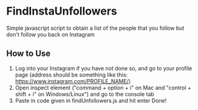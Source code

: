 # FindInstaUnfollowers
Simple javascript script to obtain a list of the people that you follow but don't follow you back on Instagram

## How to Use
1. Log into your Instagram if you have not done so, and go to your profile page (address should be something like this: https://www.instagram.com/PROFILE_NAME/)
2. Open inspect element ("command + option + i" on Mac and "control + shift + i" on Windows/Linux") and go to the console tab
3. Paste in code given in findUnfollowers.js and hit enter
Done!

